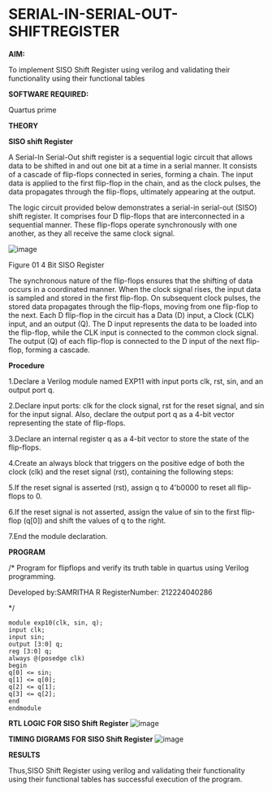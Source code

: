 # SERIAL-IN-SERIAL-OUT-SHIFTREGISTER

**AIM:**

To implement  SISO Shift Register using verilog and validating their functionality using their functional tables

**SOFTWARE REQUIRED:**

Quartus prime

**THEORY**

**SISO shift Register**

A Serial-In Serial-Out shift register is a sequential logic circuit that allows data to be shifted in and out one bit at a time in a serial manner. It consists of a cascade of flip-flops connected in series, forming a chain. The input data is applied to the first flip-flop in the chain, and as the clock pulses, the data propagates through the flip-flops, ultimately appearing at the output.

The logic circuit provided below demonstrates a serial-in serial-out (SISO) shift register. It comprises four D flip-flops that are interconnected in a sequential manner. These flip-flops operate synchronously with one another, as they all receive the same clock signal.

![image](https://github.com/naavaneetha/SERIAL-IN-SERIAL-OUT-SHIFTREGISTER/assets/154305477/e81c4072-37f9-46c6-8145-566764b74c3a)

Figure 01 4 Bit SISO Register

The synchronous nature of the flip-flops ensures that the shifting of data occurs in a coordinated manner. When the clock signal rises, the input data is sampled and stored in the first flip-flop. On subsequent clock pulses, the stored data propagates through the flip-flops, moving from one flip-flop to the next.
Each D flip-flop in the circuit has a Data (D) input, a Clock (CLK) input, and an output (Q). The D input represents the data to be loaded into the flip-flop, while the CLK input is connected to the common clock signal. The output (Q) of each flip-flop is connected to the D input of the next flip-flop, forming a cascade.

**Procedure**

1.Declare a Verilog module named EXP11 with input ports clk, rst, sin, and an output port q.

2.Declare input ports: clk for the clock signal, rst for the reset signal, and sin for the input signal. Also, declare the output port q as a 4-bit vector representing the state of flip-flops.

3.Declare an internal register q as a 4-bit vector to store the state of the flip-flops.

4.Create an always block that triggers on the positive edge of both the clock (clk) and the reset signal (rst), containing the following steps:

5.If the reset signal is asserted (rst), assign q to 4'b0000 to reset all flip-flops to 0.

6.If the reset signal is not asserted, assign the value of sin to the first flip-flop (q[0]) and shift the values of q to the right.

7.End the module declaration.



**PROGRAM**

/* Program for flipflops and verify its truth table in quartus using Verilog programming.

Developed by:SAMRITHA R RegisterNumber: 212224040286

*/
```
module exp10(clk, sin, q);
input clk;
input sin;
output [3:0] q;
reg [3:0] q;
always @(posedge clk)
begin
q[0] <= sin;
q[1] <= q[0];
q[2] <= q[1];
q[3] <= q[2];
end
endmodule
```

**RTL LOGIC FOR SISO Shift Register**
![image](https://github.com/user-attachments/assets/bef81899-a4bb-4747-9623-ea01ac262698)


**TIMING DIGRAMS FOR SISO Shift Register**
![image](https://github.com/user-attachments/assets/e91ff0a3-04b2-4c25-8989-00d38c16e3d7)


**RESULTS**

Thus,SISO Shift Register using verilog and validating their functionality using their functional tables has successful execution of the program.
